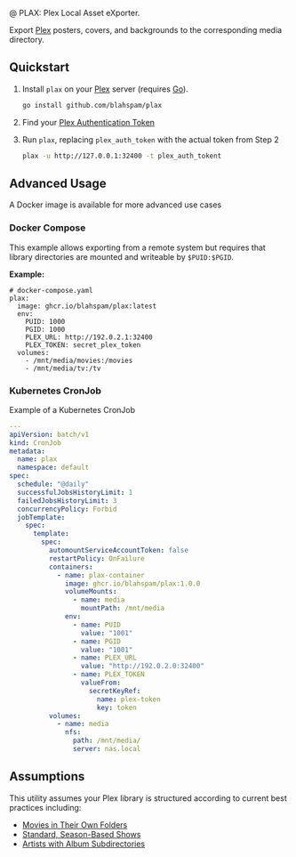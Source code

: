 @ PLAX: Plex Local Asset eXporter.

Export [Plex](https://plex.tv) posters, covers, and backgrounds to the corresponding media directory.

## Quickstart

1. Install `plax` on your [Plex](https://plex.tv) server (requires [Go](https://go.dev)).

    ```sh
    go install github.com/blahspam/plax 
    ```

2. Find your [Plex Authentication Token](https://support.plex.tv/articles/204059436-finding-an-authentication-token-x-plex-token/)

3. Run `plax`, replacing `plex_auth_token` with the actual token from Step 2

    ```sh
    plax -u http://127.0.0.1:32400 -t plex_auth_tokent 
    ```

## Advanced Usage 

A Docker image is available for more advanced use cases 

### Docker Compose

This example allows exporting from a remote system but requires that library
directories are mounted and writeable by `$PUID:$PGID`. 

**Example:**

```yanl
# docker-compose.yaml
plax:
  image: ghcr.io/blahspam/plax:latest
  env:
    PUID: 1000
    PGID: 1000
    PLEX_URL: http://192.0.2.1:32400
    PLEX_TOKEN: secret_plex_token
  volumes:
    - /mnt/media/movies:/movies
    - /mnt/media/tv:/tv 
```

### Kubernetes CronJob

Example of a Kubernetes CronJob 

```yaml
---
apiVersion: batch/v1
kind: CronJob
metadata:
  name: plax
  namespace: default
spec:
  schedule: "@daily"
  successfulJobsHistoryLimit: 1
  failedJobsHistoryLimit: 3
  concurrencyPolicy: Forbid
  jobTemplate:
    spec:
      template:
        spec:
          automountServiceAccountToken: false
          restartPolicy: OnFailure
          containers:
            - name: plax-container
              image: ghcr.io/blahspam/plax:1.0.0
              volumeMounts:
                - name: media
                  mountPath: /mnt/media
              env:
                - name: PUID
                  value: "1001"
                - name: PGID
                  value: "1001"
                - name: PLEX_URL
                  value: "http://192.0.2.0:32400"
                - name: PLEX_TOKEN
                  valueFrom:
                    secretKeyRef:
                      name: plex-token
                      key: token
          volumes:
            - name: media
              nfs:
                path: /mnt/media/
                server: nas.local
```

## Assumptions

This utility assumes your Plex library is structured according to current best
practices including:

* [Movies in Their Own Folders](https://support.plex.tv/articles/naming-and-organizing-your-movie-media-files/#toc-0)
* [Standard, Season-Based Shows](https://support.plex.tv/articles/naming-and-organizing-your-tv-show-files/#toc-0)
* [Artists with Album Subdirectories](https://support.plex.tv/articles/200265296-adding-music-media-from-folders/#toc-0)
